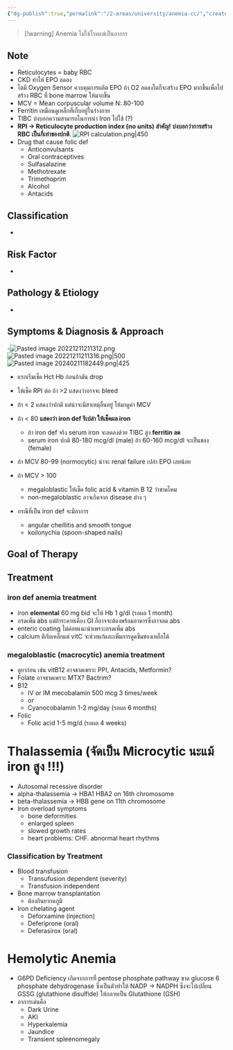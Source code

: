 ```yaml
---
{"dg-publish":true,"permalink":"/2-areas/university/anemia-cc/","created":"2023-02-12T22:00:49.476+07:00","updated":"2025-10-06T19:53:26.892+07:00"}
---
```


> [!warning] Anemia ไม่ใช่โรคแต่เป็นอาการ


## Note
- Reticulocytes = baby RBC
- CKD ทำให้ EPO ลดลง
- ไตมี Oxygen Sensor ควบคุมการผลิต EPO ถ้า O2 ลดลงไตก็จะสร้าง EPO มากขึ้นเพื่อไปสร้าง RBC ที่ bone marrow ให้มากขึ้น
- MCV = Mean corpuscular volume N: 80-100
- Ferritin เหมือนดูเหล็กที่เก็บอยู่ในร่างกาย
- TIBC บ่งบอกความสามารถในการนำ Iron ไปใช้ (?)
- **RPI -> Reticulocyte production index (no units) สำคัญ! บ่งบอกว่าการสร้าง RBC เป็นกี่เท่าของปกติ**.
![RPI calculation.png|450](/img/user/3%20Resources/Attachment/RPI%20calculation.png)
- Drug that cause folic def
	- Anticonvulsants
	- Oral contraceptives
	- Sulfasalazine
	- Methotrexate
	- Trimethoprim
	- Alcohol
	- Antacids

## Classification
- 

## Risk Factor
- 

## Pathology & Etiology
- 

## Symptoms & Diagnosis & Approach
-![Pasted image 20221211211312.png](/img/user/3%20Resources/Attachment/Pasted%20image%2020221211211312.png)
	![Pasted image 20221211211316.png|500](/img/user/3%20Resources/Attachment/Pasted%20image%2020221211211316.png)
![Pasted image 20240211182449.png|425](/img/user/3%20Resources/Attachment/Pasted%20image%2020240211182449.png)
- แรกเริ่มเช็ค Hct Hb ก่อนถ้ามัน drop
- ให้เช็ค RPI ต่อ ถ้า >2 แสดงว่าอาจจะ bleed
- ถ้า < 2 แสดงว่าปกติ แต่น่าจะมีสาเหตุอื่นอยู่ ให้มาดูค่า MCV
- ถ้า < 80 **แสดงว่า iron def รึเปล่า ให้เช็คผล iron**
	- ถ้า iron def จริง serum iron จะลดลงด้วย TIBC สูง **ferritin ลด**
	- serum iron ปกติ 80-180 mcg/dl (male) ถ้า 60-160 mcg/dl จะเป็นของ (female)
- ถ้า MCV 80-99 (normocytic) น่าจะ renal failure เปล่า EPO เลยน้อย
- ถ้า MCV > 100
	- megaloblastic ให้เช็ค folic acid & vitamin B 12 ว่าขาดไหม
	- non-megaloblastic อาจเกิดจาก disease ต่าง ๆ


- กรณีที่เป็น iron def จะมีอาการ
	- angular cheillitis and smooth tongue
	- koilonychia (spoon-shaped nails)

## Goal of Therapy


## Treatment

### iron def anemia treatment
- iron **elemental** 60 mg bid จะให้ Hb 1 g/dl (รอผล 1 month)
- กรดเพิ่ม abs แต่ถ้าระคายเคือง GI ก็อาจจะต้องพร้อมอาหารซึ่งอาจลด abs
- enteric coating ไม่ค่อยแนะนำเพราะกรดเพิ่ม abs
- calcium ตีกับเหล็กแต่ vitC จะช่วยแก้และเพิ่มการดูดซึมของเหล็กได้

### megaloblastic (macrocytic) anemia treatment
- ดูยาก่อน เช่น vitB12 อาจขาดเพราะ PPI, Antacids, Metformin?
- Folate อาจขาดเพราะ MTX? Bactrim?
- B12
	- IV or IM mecobalamin 500 mcg 3 times/week
	- or
	- Cyanocobalamin 1-2 mg/day (รอผล 6 months)
- Folic
	- Folic acid 1-5 mg/d (รอผล 4 weeks)


# Thalassemia (จัดเป็น Microcytic นะแม้ iron สูง !!!)
- Autosomal recessive disorder
- alpha-thalassemia -> HBA1 HBA2 on 16th chromosome
- beta-thalassemia -> HBB gene on 11th chromosome
- Iron overload symptoms
	- bone deformities
	- enlarged spleen
	- slowed growth rates
	- heart problems: CHF. abnormal heart rhythms
### Classification by Treatment
- Blood transfusion
	- Transufusion dependent (severity)
	- Transfusion independent
- Bone marrow transplantation
	- ต้องกินยากดภูมิ
- Iron chelating agent
	- Deforxamine (injection)
	- Deferiprone (oral)
	- Deferasirox (oral)

# Hemolytic Anemia
- G6PD Deficiency เกิดจากการที่ pentose phosphate pathway ขาด glucose 6 phosphate dehydrogenase ซึ่งเป็นตัวทำให้ NADP -> NADPH ซึ่งจะไปเปลี่ยน GSSG (glutathione disulfide) ให้กลายเป็น Glutathione (GSH)
- อาการเด่นคือ
	- Dark Urine
	- AKI
	- Hyperkalemia
	- Jaundice
	- Transient spleenomegaly